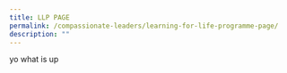 ```yaml
---
title: LLP PAGE
permalink: /compassionate-leaders/learning-for-life-programme-page/
description: ""
---
```

yo what is up 